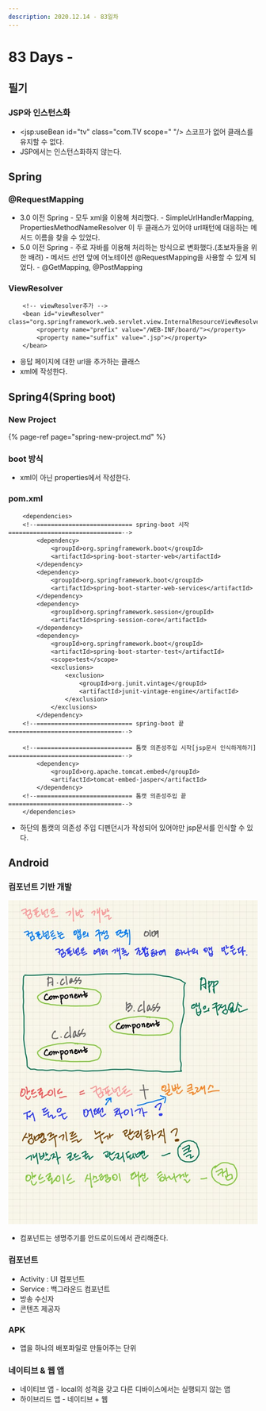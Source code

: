 ```yaml
---
description: 2020.12.14 - 83일차
---
```


# 83 Days -



## 필기

### JSP와 인스턴스화

* &lt;jsp:useBean id="tv" class="com.TV scope=" "/&gt; 스코프가 없어 클래스를 유지할 수 없다.
* JSP에서는 인스턴스화하지 않는다.

## Spring

### @RequestMapping

* 3.0 이전 Spring - 모두 xml을 이용해 처리했다. - SimpleUrlHandlerMapping, PropertiesMethodNameResolver 이 두 클래스가 있어야 url패턴에 대응하는 메서드 이름을 찾을 수 있었다.
* 5.0 이전 Spring - 주로 자바를 이용해 처리하는 방식으로 변화했다.\(초보자들을 위한 배려\) - 메서드 선언 앞에 어노테이션 @RequestMapping을 사용할 수 있게 되었다. - @GetMapping, @PostMapping

### ViewResolver

```markup
	<!-- viewResolver추가 -->
	<bean id="viewResolver" class="org.springframework.web.servlet.view.InternalResourceViewResolver">
		<property name="prefix" value="/WEB-INF/board/"></property>
		<property name="suffix" value=".jsp"></property>
	</bean>
```

* 응답 페이지에 대한 url을 추가하는 클래스
* xml에 작성한다.

## Spring4\(Spring boot\)

### New Project

{% page-ref page="spring-new-project.md" %}

### boot 방식

* xml이 아닌 properties에서 작성한다.

### pom.xml

```markup
	<dependencies>
	<!--=========================== spring-boot 시작 ================================-->
		<dependency>
			<groupId>org.springframework.boot</groupId>
			<artifactId>spring-boot-starter-web</artifactId>
		</dependency>
		<dependency>
			<groupId>org.springframework.boot</groupId>
			<artifactId>spring-boot-starter-web-services</artifactId>
		</dependency>
		<dependency>
			<groupId>org.springframework.session</groupId>
			<artifactId>spring-session-core</artifactId>
		</dependency>
		<dependency>
			<groupId>org.springframework.boot</groupId>
			<artifactId>spring-boot-starter-test</artifactId>
			<scope>test</scope>
			<exclusions>
				<exclusion>
					<groupId>org.junit.vintage</groupId>
					<artifactId>junit-vintage-engine</artifactId>
				</exclusion>
			</exclusions>
		</dependency>
	<!--=========================== spring-boot 끝 ================================-->
	
	<!--=========================== 톰캣 의존성주입 시작[jsp문서 인식하게하기] ================================-->
		<dependency>
			<groupId>org.apache.tomcat.embed</groupId>
			<artifactId>tomcat-embed-jasper</artifactId>
		</dependency>
	<!--=========================== 톰캣 의존성주입 끝  ================================-->
	</dependencies>
```

* 하단의 톰캣의 의존성 주입 디펜던시가 작성되어 있어야만 jsp문서를 인식할 수 있다.

## Android

### 컴포넌트 기반 개발

![](../../../.gitbook/assets/kakaotalk_20201214_153835936.jpg)

* 컴포넌트는 생명주기를 안드로이드에서 관리해준다.

### 컴포넌트

* Activity : UI 컴포넌트
* Service : 백그라운드 컴포넌트
* 방송 수신자 
* 콘텐츠 제공자

### APK

* 앱을 하나의 배포파일로 만들어주는 단위

### 네이티브 & 웹 앱

* 네이티브 앱 - local의 성격을 갖고 다른 디바이스에서는 실행되지 않는 앱
* 하이브리드 앱 - 네이티브 + 웹

